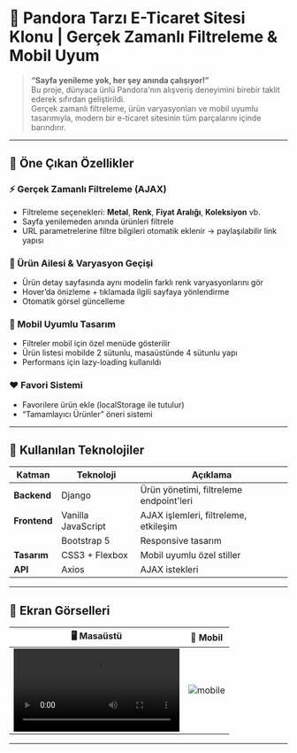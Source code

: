 # 💍 Pandora Tarzı E-Ticaret Sitesi Klonu | Gerçek Zamanlı Filtreleme & Mobil Uyum

> **“Sayfa yenileme yok, her şey anında çalışıyor!”**  
Bu proje, dünyaca ünlü Pandora'nın alışveriş deneyimini birebir taklit ederek sıfırdan geliştirildi.  
Gerçek zamanlı filtreleme, ürün varyasyonları ve mobil uyumlu tasarımıyla, modern bir e-ticaret sitesinin tüm parçalarını içinde barındırır.

---

## 🌟 Öne Çıkan Özellikler

### ⚡️ Gerçek Zamanlı Filtreleme (AJAX)
- Filtreleme seçenekleri: **Metal**, **Renk**, **Fiyat Aralığı**, **Koleksiyon** vb.
- Sayfa yenilemeden anında ürünleri filtrele
- URL parametrelerine filtre bilgileri otomatik eklenir → paylaşılabilir link yapısı

### 💎 Ürün Ailesi & Varyasyon Geçişi
- Ürün detay sayfasında aynı modelin farklı renk varyasyonlarını gör
- Hover’da önizleme + tıklamada ilgili sayfaya yönlendirme
- Otomatik görsel güncelleme

### 📱 Mobil Uyumlu Tasarım
- Filtreler mobil için özel menüde gösterilir
- Ürün listesi mobilde 2 sütunlu, masaüstünde 4 sütunlu yapı
- Performans için lazy-loading kullanıldı

### ❤️ Favori Sistemi
- Favorilere ürün ekle (localStorage ile tutulur)
- “Tamamlayıcı Ürünler” öneri sistemi

---

## 🔧 Kullanılan Teknolojiler

| Katman       | Teknoloji         | Açıklama                                 |
|--------------|-------------------|------------------------------------------|
| **Backend**  | Django             | Ürün yönetimi, filtreleme endpoint'leri |
| **Frontend** | Vanilla JavaScript | AJAX işlemleri, filtreleme, etkileşim   |
|              | Bootstrap 5        | Responsive tasarım                      |
| **Tasarım**  | CSS3 + Flexbox     | Mobil uyumlu özel stiller               |
| **API**      | Axios              | AJAX istekleri                          |

---

## 📸 Ekran Görselleri

| 🖥️ Masaüstü | 📱 Mobil |
|-------------|----------|
| ![desktop](screenshots/mainC.mp4) | ![mobile](mobile.png) |

---

